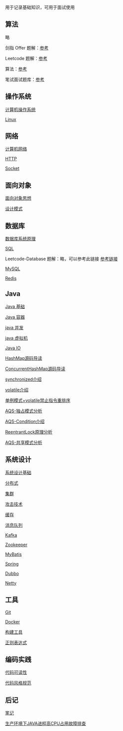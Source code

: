 用于记录基础知识，可用于面试使用

## 算法
略

剑指 Offer 题解：[参考](https://github.com/CyC2018/CS-Notes/blob/master/notes/%E5%89%91%E6%8C%87%20Offer%20%E9%A2%98%E8%A7%A3%20-%20%E7%9B%AE%E5%BD%95.md)

Leetcode 题解：[参考](https://github.com/CyC2018/CS-Notes/blob/master/notes/Leetcode%20%E9%A2%98%E8%A7%A3%20-%20%E7%9B%AE%E5%BD%95.md)

算法：[参考](https://github.com/CyC2018/CS-Notes/blob/master/notes/%E7%AE%97%E6%B3%95%20-%20%E7%9B%AE%E5%BD%95.md)

笔试面试题库：[参考](https://www.nowcoder.com/contestRoom?from=cyc_github)


## 操作系统

[计算机操作系统](https://github.com/LZKO/Cat/blob/master/src/main/notes/interview/计算机操作系统.md)

[Linux](https://github.com/LZKO/Cat/blob/master/src/main/notes/interview/Linux.md)

## 网络

[计算机网络](https://github.com/LZKO/Cat/blob/master/src/main/notes/interview/计算机网络.md)

[HTTP](https://github.com/LZKO/Cat/blob/master/src/main/notes/interview/HTTP.md)

[Socket](https://github.com/LZKO/Cat/blob/master/src/main/notes/interview/Socket.md)

## 面向对象

[面向对象思想](https://github.com/LZKO/Cat/blob/master/src/main/notes/interview/面向对象思想.md)

[设计模式](https://github.com/LZKO/Cat/blob/master/src/main/notes/interview/设计模式.md)

## 数据库

[数据库系统原理](https://github.com/LZKO/Cat/blob/master/src/main/notes/interview/数据库系统原理.md)

[SQL](https://github.com/LZKO/Cat/blob/master/src/main/notes/interview/SQL.md)

Leetcode-Database 题解：略，可以参考此链接
[参考链接](https://github.com/CyC2018/CS-Notes/blob/master/notes/Leetcode-Database%20%E9%A2%98%E8%A7%A3.md)

[MySQL](https://github.com/LZKO/Cat/blob/master/src/main/notes/interview/MySQL.md)

[Redis](https://github.com/LZKO/Cat/blob/master/src/main/notes/interview/Redis.md)

## Java

[Java 基础](https://github.com/LZKO/Cat/blob/master/src/main/notes/interview/Java%20基础.md)

[Java 容器](https://github.com/LZKO/Cat/blob/master/src/main/notes/interview/Java容器.md)

[java 并发](https://github.com/LZKO/Cat/blob/master/src/main/notes/interview/Java并发.md)

[java 虚拟机](https://github.com/LZKO/Cat/blob/master/src/main/notes/interview/Java虚拟机.md)

[Java IO](https://github.com/LZKO/Cat/blob/master/src/main/notes/interview/Java%20IO.md)

[HashMap源码导读](https://github.com/LZKO/Cat/blob/master/src/main/notes/interview/HashMap源码导读.md)

[ConcurrentHashMap源码导读](https://github.com/LZKO/Cat/blob/master/src/main/notes/interview/ConcurrentHashMap源码导读.md)

[synchronized介绍](https://github.com/LZKO/Cat/blob/master/src/main/notes/interview/synchronized介绍.md)

[volatile介绍](https://github.com/LZKO/Cat/blob/master/src/main/notes/interview/volatile介绍.md)

[单例模式+volatile禁止指令重排序](https://github.com/LZKO/Cat/blob/master/src/main/notes/interview/单例模式+volatile禁止指令重排序.md)

[AQS-独占模式分析](https://github.com/LZKO/Cat/blob/master/src/main/notes/interview/AQS-独占模式分析.md)

[AQS-Condition介绍](https://github.com/LZKO/Cat/blob/master/src/main/notes/interview/AQS-Condition介绍.md)

[ReentrantLock原理分析](https://github.com/LZKO/Cat/blob/master/src/main/notes/interview/ReentrantLock原理分析.md)

[AQS-共享模式分析](https://github.com/LZKO/Cat/blob/master/src/main/notes/interview/AQS-共享模式分析.md)

## 系统设计

[系统设计基础](https://github.com/LZKO/Cat/blob/master/src/main/notes/interview/系统设计基础.md)

[分布式](https://github.com/LZKO/Cat/blob/master/src/main/notes/interview/分布式.md)

[集群](https://github.com/LZKO/Cat/blob/master/src/main/notes/interview/集群.md)

[攻击技术](https://github.com/LZKO/Cat/blob/master/src/main/notes/interview/攻击技术.md)

[缓存](https://github.com/LZKO/Cat/blob/master/src/main/notes/interview/缓存.md)

[消息队列](https://github.com/LZKO/Cat/blob/master/src/main/notes/interview/消息队列.md)

[Kafka](https://github.com/LZKO/Cat/blob/master/src/main/notes/interview/Kafka.md)

[Zookeeper](https://github.com/LZKO/Cat/blob/master/src/main/notes/interview/Zookeeper.md)

[MyBatis](https://github.com/LZKO/Cat/blob/master/src/main/notes/interview/MyBatis.md)

[Spring](https://github.com/LZKO/Cat/blob/master/src/main/notes/interview/Spring.md)

[Dubbo](https://github.com/LZKO/Cat/blob/master/src/main/notes/interview/Dubbo.md)

[Netty](https://github.com/LZKO/Cat/blob/master/src/main/notes/interview/Netty.md)

## 工具

[Git](https://github.com/LZKO/Cat/blob/master/src/main/notes/interview/Git.md)

[Docker](https://github.com/LZKO/Cat/blob/master/src/main/notes/interview/Docker.md)

[构建工具](https://github.com/LZKO/Cat/blob/master/src/main/notes/interview/构建工具.md)

[正则表达式](https://github.com/LZKO/Cat/blob/master/src/main/notes/interview/正则表达式.md)

## 编码实践

[代码可读性](https://github.com/LZKO/Cat/blob/master/src/main/notes/interview/代码可读性.md)

[代码风格规范](https://github.com/LZKO/Cat/blob/master/src/main/notes/interview/代码风格规范.md)

## 后记

[笔记](https://github.com/LZKO/Cat/blob/master/src/main/notes/interview/笔记.md)

[生产环境下JAVA进程高CPU占用故障排查](https://github.com/LZKO/Cat/blob/master/src/main/notes/interview/生产环境下JAVA进程高CPU占用故障排查.md)
